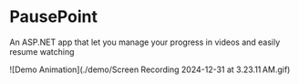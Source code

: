 # PausePoint
An ASP.NET app that let you manage your progress in videos and easily resume watching

![Demo Animation](./demo/Screen Recording 2024-12-31 at 3.23.11 AM.gif)

